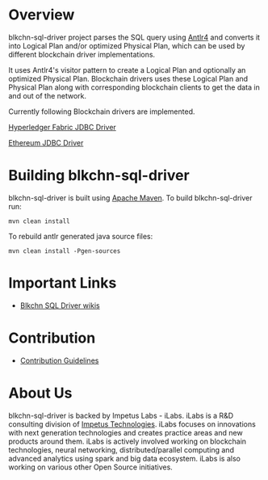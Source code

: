Overview
=========

blkchn-sql-driver project parses the SQL query using [Antlr4](http://www.antlr.org/) and converts it into Logical Plan and/or optimized Physical Plan, which can be used by different blockchain driver implementations.

It uses Antlr4's visitor pattern to create a Logical Plan and optionally an optimized Physical Plan. Blockchain drivers uses these Logical Plan and Physical Plan along with corresponding blockchain clients to get the data in and out of the network.

Currently following Blockchain drivers are implemented.

[Hyperledger Fabric JDBC Driver](http://git-impetus/RND-LABS/fabric-jdbc-connector)

[Ethereum JDBC Driver](http://git-impetus/RND-LABS/eth-jdbc-connector)

Building blkchn-sql-driver
==========================

blkchn-sql-driver is built using [Apache Maven](http://maven.apache.org/). To build blkchn-sql-driver run:

    mvn clean install
    
To rebuild antlr generated java source files:

    mvn clean install -Pgen-sources
    
Important Links
===============

* [Blkchn SQL Driver wikis](http://git-impetus/RND-LABS/blkchn-sql-driver/wikis/home)

Contribution
============
* [Contribution Guidelines](http://git-impetus/RND-LABS/blkchn-sql-driver/blob/master/CONTRIBUTING.md)

About Us
========
blkchn-sql-driver is backed by Impetus Labs - iLabs. iLabs is a R&D consulting division of [Impetus Technologies](http://www.impetus.com). iLabs focuses on innovations with next generation technologies and creates practice areas and new products around them. iLabs is actively involved working on blockchain technologies, neural networking, distributed/parallel computing and advanced analytics using spark and big data ecosystem. iLabs is also working on various other Open Source initiatives.
